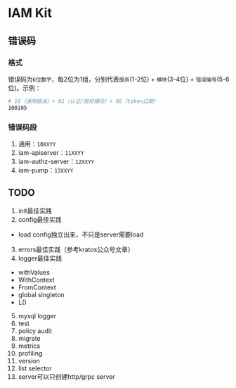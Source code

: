 # IAM Kit

## 错误码

### 格式

错误码为`6位数字`，每2位为1组，分别代表`服务`(1-2位) + `模块`(3-4位) + `错误编号`(5-6位)。示例：

```sh
# 10（通用错误）+ 01（认证/授权模块）+ 05（token过期）
100105
```

### 错误码段

1. 通用：`10XXYY`
2. iam-apiserver：`11XXYY`
3. iam-authz-server：`12XXYY`
4. iam-pump：`13XXYY`

## TODO

1. init最佳实践
2. config最佳实践
  - load config独立出来，不只是server需要load
3. errors最佳实践（参考kratos公众号文章）
4. logger最佳实践
  - withValues
  - WithContext
  - FromContext
  - global singleton
  - L()
5. mysql logger
6. test
7. policy audit
8. migrate
9. metrics
10. profiling
11. version
12. list selector
13. server可以只创建http/grpc server
